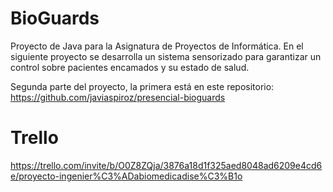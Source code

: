 # BioGuards
Proyecto de Java para la Asignatura de Proyectos de Informática. En el siguiente proyecto se desarrolla un sistema sensorizado para garantizar un control sobre pacientes encamados y su estado de salud.

Segunda parte del proyecto, la primera está en este repositorio: https://github.com/javiaspiroz/presencial-bioguards

# Trello
https://trello.com/invite/b/O0Z8ZQja/3876a18d1f325aed8048ad6209e4cd6e/proyecto-ingenier%C3%ADabiomedicadise%C3%B1o
